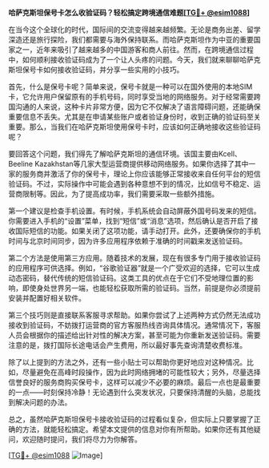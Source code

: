 **哈萨克斯坦保号卡怎么收验证码？轻松搞定跨境通信难题[[TG💪+ @esim1088](https://t.me/s/esim1088)]**

在当今这个全球化的时代，国际间的交流变得越来越频繁。无论是商务出差、留学深造还是旅行探险，我们都需要与海外保持联系。而哈萨克斯坦作为中亚的重要国家之一，近年来吸引了越来越多的中国游客和商人前往。然而，在跨境通信过程中，如何顺利接收验证码成为了一个让人头疼的问题。今天，我们就来聊聊哈萨克斯坦保号卡如何接收验证码，并分享一些实用的小技巧。

首先，什么是保号卡呢？简单来说，保号卡就是一种可以在国外使用的本地SIM卡，它允许用户保留原有的手机号码，同时享受当地的网络服务。对于经常需要跨国沟通的人来说，这种卡片非常方便，因为它不仅解决了语言障碍问题，还能确保重要信息不丢失。尤其是在申请某些账户或者验证身份时，收到正确的验证码至关重要。那么，当我们在哈萨克斯坦使用保号卡时，应该如何正确地接收这些验证码呢？

要回答这个问题，我们得先了解哈萨克斯坦的通信环境。该国主要由Kcell、Beeline Kazakhstan等几家大型运营商提供移动网络服务。如果你选择了其中一家的服务商并激活了你的保号卡，理论上你应该能够正常接收来自任何平台的短信验证码。不过，实际操作中可能会遇到各种意想不到的情况，比如信号不稳定、运营商限制等。因此，为了提高成功率，我们需要采取一些额外措施。

第一个建议是检查手机设置。有时候，手机系统会自动屏蔽外国号码发来的短信。你需要进入手机的“设置”菜单，找到“短信”或“消息”选项，然后确认是否开启了接收国际短信的功能。如果关闭了这项功能，请手动打开。此外，还要确保你的手机时间与北京时间同步，因为许多应用程序依赖于准确的时间戳来发送验证码。

第二个方法是使用第三方应用。随着技术的发展，现在有很多专门用于接收验证码的应用程序可供选择。例如，“谷歌验证器”就是一个广受欢迎的选择，它可以生成动态密码，替代传统的短信验证码。这类工具的优点在于它们不受地理位置的影响，即使身处世界另一端，也能轻松获取所需的验证码。当然，前提是你必须提前安装并配置好相关软件。

第三个技巧则是直接联系客服寻求帮助。如果你尝试了上述两种方式仍然无法成功接收到验证码，不妨拨打运营商的官方客服热线咨询具体情况。通常情况下，客服人员会根据你的描述给出针对性的解决方案，甚至可能为你重新发送验证码。需要注意的是，拨打国际长途电话会产生费用，所以最好事先查询清楚收费标准。

除了以上提到的方法之外，还有一些小贴士可以帮助你更好地应对这种情况。比如，尽量避免在高峰时段操作，因为此时网络拥堵的可能性较大；另外，尽量选择信誉良好的服务商购买保号卡，这样可以减少不必要的麻烦。最后一点也是最重要的一点——时刻保持冷静！无论遇到什么突发状况，只要保持清醒的头脑，总能找到解决问题的办法。

总之，虽然哈萨克斯坦保号卡接收验证码的过程看似复杂，但实际上只要掌握了正确的方法，就能轻松搞定。希望本文提供的信息对你有所帮助。如果你还有其他疑问，欢迎随时提问，我们将尽力为你解答。

[[TG💪+ @esim1088](https://t.me/s/esim1088) ![Image](https://i.postimg.cc/4NQfJmqS/Snipaste-2025-05-13-00-14-12.png)]